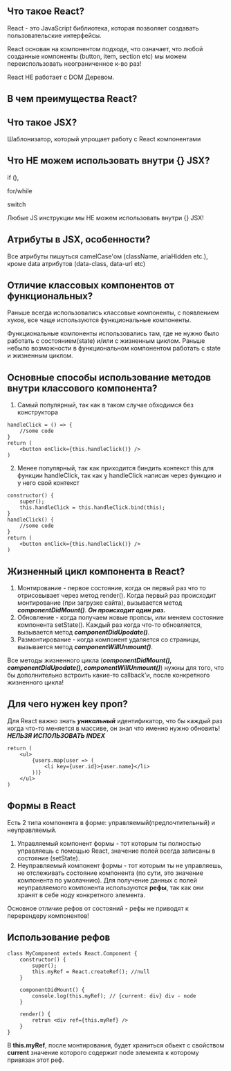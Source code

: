 ## Что такое React?

React - это JavaScript библиотека, которая позволяет создавать пользовательские интерфейсы.

React основан на компонентом подходе, что означает, что любой созданные компоненты (button, item, section etc) мы можем переиспользовать неограниченное к-во раз!

React НЕ работает с DOM Деревом.
## В чем преимущества React?
## Что такое JSX?
Шаблонизатор, который упрощает работу с React компонентами
## Что НЕ можем использовать внутри {} JSX?
if (),

for/while

switch

Любые JS инструкции мы НЕ можем использовать внутри {} JSX!
## Атрибуты в JSX, особенности?
Все атрибуты пишуться camelCase'ом (className, ariaHidden etc.), кроме data атрибутов (data-class, data-url etc)
## Отличие классовых компонентов от функциональных?
Раньше всегда использовались классовые компоненты, с появлением хуков, все чаще используются функциональные компоненты. 

Функциональные компоненты использовались там, где не нужно было работать с состоянием(state) и/или с жизненным циклом. Раньше небыло возможности в функциональном компонентом работать с state и жизненным циклом.
## Основные способы использование методов внутри классового компонента?
1. Самый популярный, так как в таком случае обходимся без конструктора
```
handleClick = () => {
    //some code
}
return (
    <button onClick={this.handleClick()} />
)
```

2. Менее популярный, так как приходится биндить контекcт this для функции handleClick, так как у handleClick написан через функцию и у него свой контекст
```
constructor() {
    super();
    this.handleClick = this.handleClick.bind(this);
}
handleClick() {
    //some code
}
return (
    <button onClick={this.handleClick()} />
)
```
## Жизненный цикл компонента в React?
1. Монтирование - первое состояние, когда он первый раз что то отрисовывает через метод render(). Когда первый раз происходит монтирование (при загрузке сайта), вызывается метод **_componentDidMount()_**. **_Он происходит один раз._**
2. Обновление - когда получаем новые пропсы, или меняем состояние компонента setState(). Каждый раз когда что-то обновляется, вызывается метод **_componentDidUpodate()_**.
3. Размонтирование - когда компонент удаляется со страницы, вызывается метод **_componentWillUnmount()_**.

Все методы жизненного цикла (**_componentDidMount(), componentDidUpodate(), componentWillUnmount()_**) нужны для того, что бы дополнительно встроить какие-то callback'и, после конкретного жизненного цикла!
## Для чего нужен key проп?
Для React важно знать **_уникальный_** идентификатор, что бы каждый раз когда что-то меняется в массиве, он знал что именно нужно обновить! **_НЕЛЬЗЯ ИСПОЛЬЗОВАТЬ INDEX_**
```
return (
    <ul>
        {users.map(user => (
            <li key={user.id}>{user.name}</li>
        ))}
    </ul>
)
```
## Формы в React
Есть 2 типа компонента в форме: управляемый(предпочтительный) и неуправляемый.

1. Управляемый компонент формы - тот которым ты полностью управляешь с помощью React, значение полей всегда записаны в состояние (setState).
2. Неуправляемый компонент формы - тот которым ты не управляешь, не отслеживать состояние компонента (по сути, это значение компонента по умолачнию). Для получение данных с полей неуправляемого компонента используются **рефы**, так как они хранят в себе ноду конкретного элемента.

Основное отличие рефов от состояний - рефы не приводят к перерендеру компонентов!
## Использование рефов
```
class MyComponent exteds React.Component {
    constructor() {
        super();
        this.myRef = React.createRef(); //null
    }

    componentDidMount() {
        console.log(this.myRef); // {current: div} div - node
    }

    render() {
        retrun <div ref={this.myRef} />
    }
}
```
В **this.myRef**, после монтирования, будет храниться обьект с свойством **current** значение которого содержит node элемента к которому привязан этот реф.


